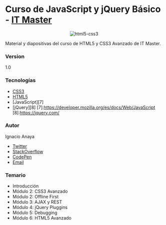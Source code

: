 # Curso de JavaScript y jQuery Básico - [IT Master][6]
[6]:http://www.itmaster.com.ar/

<p style="text-align: center">
  <img src="hyc.png" alt="html5-css3" title="html5-css3"> 
</p>

Material y diapositivas del curso de HTML5 y CSS3 Avanzado de IT Master.


### Version
1.0

### Tecnologías
* [CSS3](https://developer.mozilla.org/en-US/docs/Web/CSS)
* [HTML5](https://developer.mozilla.org/en-US/docs/Web/Guide/HTML/HTML5)
* [JavaScript][7]
* [jQuery][8]
[7]:https://developer.mozilla.org/es/docs/Web/JavaScript
[8]:https://jquery.com/

### Autor
Ignacio Anaya
* [Twitter][0]
* [StackOverflow][4]
* [CodePen][3] 
* [Email][1]

[1]:mailto:ignacio.anaya89@gmail.com
[0]:http://twitter.com/ianaya89
[3]:http://codepen.io/ianaya89
[4]:http://stackoverflow.com/users/4195328/ianaya89

### Temario

* Introducción
* Módulo 2: CSS3 Avanzado
* Módulo 2: Offline First
* Módulo 3: AJAX y REST
* Módulo 4: jQuery Pluggins
* Módulo 5: Debugging
* Módulo 6: HTML5 Avanzado

